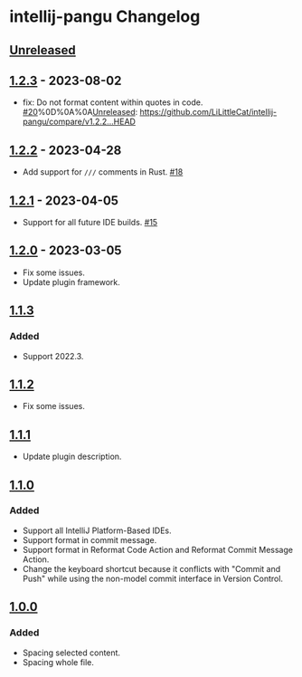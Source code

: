 <!-- Keep a Changelog guide -> https://keepachangelog.com -->

# intellij-pangu Changelog

## [Unreleased]

## [1.2.3] - 2023-08-02
- fix: Do not format content within quotes in code. [#20](https://github.com/LiLittleCat/intellij-pangu/issues/20)%0D%0A%0A[Unreleased]: https://github.com/LiLittleCat/intellij-pangu/compare/v1.2.2...HEAD

## [1.2.2] - 2023-04-28
- Add support for `///` comments in Rust. [#18](https://github.com/LiLittleCat/intellij-pangu/issues/18)

## [1.2.1] - 2023-04-05
- Support for all future IDE builds. [#15](https://github.com/LiLittleCat/intellij-pangu/issues/15)

## [1.2.0] - 2023-03-05
- Fix some issues.
- Update plugin framework.

## [1.1.3]

### Added
- Support 2022.3.

## [1.1.2]
- Fix some issues.

## [1.1.1]
- Update plugin description.

## [1.1.0]

### Added
- Support all IntelliJ Platform-Based IDEs.
- Support format in commit message.
- Support format in Reformat Code Action and Reformat Commit Message Action.
- Change the keyboard shortcut because it conflicts with "Commit and Push" while using the non-model commit interface in Version Control.

## [1.0.0]

### Added
- Spacing selected content.
- Spacing whole file.

[Unreleased]: null/compare/v1.2.3...HEAD
[1.2.3]: null/compare/v1.2.2...v1.2.3
[1.2.2]: https://github.com/LiLittleCat/intellij-pangu/compare/v1.2.1...v1.2.2
[1.2.1]: https://github.com/LiLittleCat/intellij-pangu/compare/v1.2.0...v1.2.1
[1.2.0]: https://github.com/LiLittleCat/intellij-pangu/compare/v1.1.3...v1.2.0
[1.1.3]: https://github.com/LiLittleCat/intellij-pangu/compare/v1.1.2...v1.1.3
[1.1.2]: https://github.com/LiLittleCat/intellij-pangu/compare/v1.1.1...v1.1.2
[1.1.1]: https://github.com/LiLittleCat/intellij-pangu/compare/v1.1.0...v1.1.1
[1.1.0]: https://github.com/LiLittleCat/intellij-pangu/compare/v1.0.0...v1.1.0
[1.0.0]: https://github.com/LiLittleCat/intellij-pangu/commits/v1.0.0
